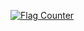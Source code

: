 <a href="https://info.flagcounter.com/hWbS"><img src="https://s01.flagcounter.com/count2/hWbS/bg_FFFFFF/txt_000000/border_CCCCCC/columns_2/maxflags_10/viewers_0/labels_1/pageviews_1/flags_0/percent_0/" alt="Flag Counter" border="0"></a>
